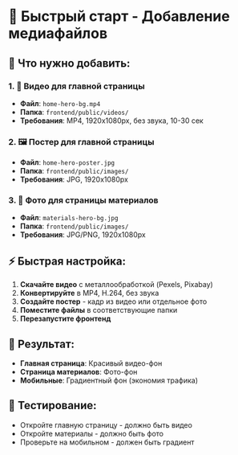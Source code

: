 # 🚀 Быстрый старт - Добавление медиафайлов

## 📁 Что нужно добавить:

### 1. 🎥 Видео для главной страницы
- **Файл**: `home-hero-bg.mp4`
- **Папка**: `frontend/public/videos/`
- **Требования**: MP4, 1920x1080px, без звука, 10-30 сек

### 2. 🖼️ Постер для главной страницы
- **Файл**: `home-hero-poster.jpg`
- **Папка**: `frontend/public/images/`
- **Требования**: JPG, 1920x1080px

### 3. 📸 Фото для страницы материалов
- **Файл**: `materials-hero-bg.jpg`
- **Папка**: `frontend/public/images/`
- **Требования**: JPG/PNG, 1920x1080px

## ⚡ Быстрая настройка:

1. **Скачайте видео** с металлообработкой (Pexels, Pixabay)
2. **Конвертируйте** в MP4, H.264, без звука
3. **Создайте постер** - кадр из видео или отдельное фото
4. **Поместите файлы** в соответствующие папки
5. **Перезапустите фронтенд**

## 🎯 Результат:
- **Главная страница**: Красивый видео-фон
- **Страница материалов**: Фото-фон
- **Мобильные**: Градиентный фон (экономия трафика)

## 📱 Тестирование:
- Откройте главную страницу - должно быть видео
- Откройте материалы - должно быть фото
- Проверьте на мобильном - должен быть градиент



